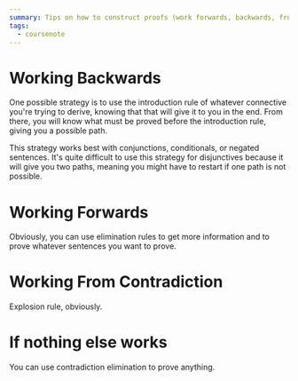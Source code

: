```yaml
---
summary: Tips on how to construct proofs (work forwards, backwards, from contradiction)
tags:
  - coursenote
---
```

# Working Backwards
One possible strategy is to use the introduction rule of whatever connective you're trying to derive, knowing that that will give it to you in the end. From there, you will know what must be proved before the introduction rule, giving you a possible path.

This strategy works best with conjunctions, conditionals, or negated sentences. It's quite difficult to use this strategy for disjunctives because it will give you two paths, meaning you might have to restart if one path is not possible.

# Working Forwards
Obviously, you can use elimination rules to get more information and to prove whatever sentences you want to prove.

# Working From Contradiction
Explosion rule, obviously.

# If nothing else works
You can use contradiction elimination to prove anything.